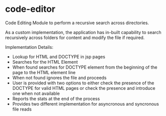 # code-editor
Code Editing Module to perform a recursive search across directories.

As a custom implementation, the application has in-built capability to search recursively across folders for content and modify the file if required.

Implementation Details:
- Lookup for HTML and DOCTYPE in jsp pages
- Searches for the HTML Element 
- When found searches for DOCTYPE element from the beginning of the page to the HTML element line
- When not found ignores the file and proceeds
- User is provided with two options to either check the presence of the DOCTYPE for valid HTML pages or check the presence and introduce one when not available
- Reports the stats at the end of the process
- Provides two different implementation for asyncronous and syncronous file reads
